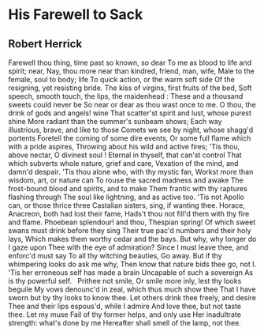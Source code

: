 # His Farewell to Sack
## Robert Herrick
Farewell thou thing, time past so known, so dear
To me as blood to life and spirit; near,
Nay, thou more near than kindred, friend, man, wife,
Male to the female, soul to body; life
To quick action, or the warm soft side
Of the resigning, yet resisting bride.
The kiss of virgins, first fruits of the bed,
Soft speech, smooth touch, the lips, the maidenhead :
These and a thousand sweets could never be
So near or dear as thou wast once to me.
O thou, the drink of gods and angels! wine
That scatter'st spirit and lust, whose purest shine
More radiant than the summer's sunbeam shows;
Each way illustrious, brave, and like to those
Comets we see by night, whose shagg'd portents
Foretell the coming of some dire events,
Or some full flame which with a pride aspires,
Throwing about his wild and active fires;
'Tis thou, above nectar, O divinest soul !
Eternal in thyself, that can'st control
That which subverts whole nature, grief and care,
Vexation of the mind, and damn'd despair.
'Tis thou alone who, with thy mystic fan,
Workst more than wisdom, art, or nature can
To rouse the sacred madness and awake
The frost-bound blood and spirits, and to make
Them frantic with thy raptures flashing through
The soul like lightning, and as active too.
'Tis not Apollo can, or those thrice three
Castalian sisters, sing, if wanting thee.
Horace, Anacreon, both had lost their fame,
Hads't thou not fill'd them with thy fire and flame.
Phoebean splendour! and thou, Thespian spring!
Of which sweet swans must drink before they sing
Their true pac'd numbers and their holy lays,
Which makes them worthy cedar and the bays.
But why, why longer do I gaze upon
Thee with the eye of admiration?
Since I must leave thee, and enforc'd must say
To all thy witching beauties, Go away.
But if thy whimpering looks do ask me why,
Then know that nature bids thee go, not I.
'Tis her erroneous self has made a brain
Uncapable of such a sovereign
As is thy powerful self.   Prithee not smile,
Or smile more inly, lest thy looks beguile
My vows denounc'd in zeal, which thus much show thee
That I have sworn but by thy looks to know thee.
Let others drink thee freely, and desire
Thee and their lips espous'd, while I admire
And love thee, but not taste thee. Let my muse
Fail of thy former helps, and only use
Her inadultrate strength: what's done by me
Hereafter shall smell of the lamp, not thee.